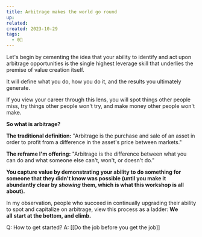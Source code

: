 ```yaml
---
title: Arbitrage makes the world go round
up: 
related: 
created: 2023-10-29
tags:
  - 0🌲
---
```

Let's begin by cementing the idea that your ability to identify and act upon arbitrage opportunities is the single highest leverage skill that underlies the premise of value creation itself.

It will define what you do, how you do it, and the results you ultimately generate.

If you view your career through this lens, you will spot things other people miss, try things other people won't try, and make money other people won't make.

**So what is arbitrage?**  
  
**The traditional definition:** "Arbitrage is the purchase and sale of an asset in order to profit from a difference in the asset's price between markets."

**The reframe I'm offering:** "Arbitrage is the difference between what you can do and what someone else can't, won't, or doesn't do."

**You capture value by demonstrating your ability to do something for someone that they didn't know was possible (until you make it abundantly clear by _showing_ them, which is what this workshop is all about).**

In my observation, people who succeed in continually upgrading their ability to spot and capitalize on arbitrage, view this process as a ladder: **We all** **start at the bottom, and climb.**

Q: How to get started? 
A: [[Do the job before you get the job]]




